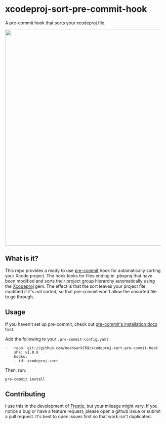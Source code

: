 # xcodeproj-sort-pre-commit-hook
A pre-commit hook that sorts your xcodeproj file.

<img src="https://i.imgur.com/knSvFpV.png" height="700">

## What is it?
This repo provides a ready to use [pre-commit](https://pre-commit.com/) hook for automatically sorting your Xcode project. The hook looks for files ending in .pbxproj that have been modified and sorts their project group hierarchy automatically using the [Xcodeproj](https://github.com/CocoaPods/Xcodeproj/) gem. The effect is that the sort leaves your project file modified if it's not sorted, so that pre-commit won't allow the unsorted file to go through.

## Usage
If you haven't set up pre-commit, check out [pre-commit's installation docs](https://pre-commit.com/#install) first.

Add the following to your `.pre-commit-config.yaml`:

```
-   repo: git://github.com/noahsark769/xcodeproj-sort-pre-commit-hook
    sha: v1.0.0
    hooks:
    - id: xcodeproj-sort
```

Then, run:

```
pre-commit install
```

## Contributing
I use this in the development of [Trestle](https://appstore.com/trestle), but your mileage might vary. If you notice a bug or have a feature request, please open a github issue or submit a pull request. It's best to open issues first so that work isn't duplicated.
